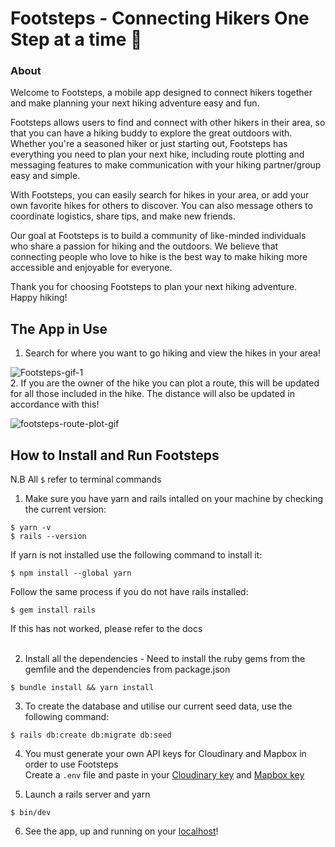 # Footsteps - Connecting Hikers One Step at a time 🦶
### About
</p>Welcome to Footsteps, a mobile app designed to connect hikers together and make planning your next hiking adventure easy and fun.</p>
<p>Footsteps allows users to find and connect with other hikers in their area, so that you can have a hiking buddy to explore the great outdoors with. Whether you're a seasoned hiker or just starting out, Footsteps has everything you need to plan your next hike, including route plotting and messaging features to make communication with your hiking partner/group easy and simple.</p>
<p>With Footsteps, you can easily search for hikes in your area, or add your own favorite hikes for others to discover. You can also message others to coordinate logistics, share tips, and make new friends.</p>
<p>Our goal at Footsteps is to build a community of like-minded individuals who share a passion for hiking and the outdoors. We believe that connecting people who love to hike is the best way to make hiking more accessible and enjoyable for everyone.</p>
<p>Thank you for choosing Footsteps to plan your next hiking adventure. Happy hiking!</p>


## The App in Use
1. Search for where you want to go hiking and view the hikes in your area!

![Footsteps-gif-1](https://user-images.githubusercontent.com/84138514/226927879-bf7ac2b5-8937-4a4c-907d-4b57034f8d4c.gif)
<br>
2. If you are the owner of the hike you can plot a route, this will be updated for all those included in the hike. The distance will also be updated in accordance with this!

![footsteps-route-plot-gif](https://user-images.githubusercontent.com/84138514/226932454-4e3eb78a-ee5e-4923-9ced-38de3803b350.gif)
<br>
## How to Install and Run Footsteps

N.B All `$` refer to terminal commands

1. Make sure you have yarn and rails intalled on your machine by checking the current version:
```
$ yarn -v
$ rails --version
```
If yarn is not installed use the following command to install it:
```
$ npm install --global yarn
```
Follow the same process if you do not have rails installed:
```
$ gem install rails
```
If this has not worked, please refer to the docs<br><br>

2. Install all the dependencies - Need to install the ruby gems from the gemfile and the dependencies from package.json
```
$ bundle install && yarn install
```
3. To create the database and utilise our current seed data, use the following command:
```
$ rails db:create db:migrate db:seed
```

4. You must generate your own API keys for Cloudinary and Mapbox in order to use Footsteps<br>
Create a `.env` file and paste in your [Cloudinary key](https://cloudinary.com/documentation/image_upload_api_reference) and [Mapbox key](https://docs.mapbox.com/help/getting-started/access-tokens/)

5. Launch a rails server and yarn
```
$ bin/dev
```
6. See the app, up and running on your [localhost](http://localhost:3000/)!



